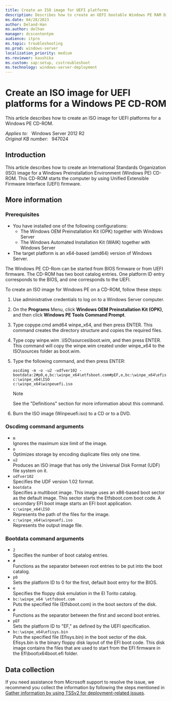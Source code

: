 ```yaml
---
title: Create an ISO image for UEFI platforms
description: Describes how to create an UEFI bootable Windows PE RAM Disk on a CD-ROM.
ms.date: 04/28/2023
author: Deland-Han
ms.author: delhan
manager: dcscontentpm
audience: itpro
ms.topic: troubleshooting
ms.prod: windows-server
localization_priority: medium
ms.reviewer: kaushika
ms.custom: sap:setup, csstroubleshoot
ms.technology: windows-server-deployment
---
```

# Create an ISO image for UEFI platforms for a Windows PE CD-ROM

This article describes how to create an ISO image for UEFI platforms for a Windows PE CD-ROM.

_Applies to:_ &nbsp; Windows Server 2012 R2  
_Original KB number:_ &nbsp; 947024

## Introduction

This article describes how to create an International Standards Organization (ISO) image for a Windows Preinstallation Environment (Windows PE) CD-ROM. This CD-ROM starts the computer by using Unified Extensible Firmware Interface (UEFI) firmware.

## More information

### Prerequisites

- You have installed one of the following configurations:
  - The Windows OEM Preinstallation Kit (OPK) together with Windows Server
  - The Windows Automated Installation Kit (WAIK) together with Windows Server
- The target platform is an x64-based (amd64) version of Windows Server.  

The Windows PE CD-Rom can be started from BIOS firmware or from UEFI firmware. The CD-ROM has two boot catalog entries. One platform ID entry corresponds to the BIOS, and one corresponds to the UEFI.

To create an ISO image for Windows PE on a CD-ROM, follow these steps:

1. Use administrative credentials to log on to a Windows Server computer.
2. On the **Programs** Menu, click **Windows OEM Preinstallation Kit (OPK)**, and then click **Windows PE Tools Command Prompt**.

3. Type copype.cmd amd64 winpe_x64, and then press ENTER. This command creates the directory structure and copies the required files.
4. Type copy winpe.wim .\ISO\sources\boot.wim, and then press ENTER. This command will copy the winpe.wim created under winpe_x64 to the ISO\sources folder as boot.wim.  
5. Type the following command, and then press ENTER:  

    ```console
    oscdimg -m -o -u2 -udfver102 -  
    bootdata:2#p0,e,bc:\winpe_x64\etfsboot.com#pEF,e,bc:\winpe_x64\efisys.bin c:\winpe_x64\ISO  
    c:\winpe_x64\winpeuefi.iso  
    ```

    > [!NOTE]
    > See the "Definitions" section for more information about this command.  

6. Burn the ISO image (Winpeuefi.iso) to a CD or to a DVD.

### Oscdimg command arguments

- `m`  
Ignores the maximum size limit of the image.
- `o`  
Optimizes storage by encoding duplicate files only one time.
- `u2`  
Produces an ISO image that has only the Universal Disk Format (UDF) file system on it.
- `udfver102`  
Specifies the UDF version 1.02 format.
- `bootdata`  
Specifies a multiboot image. This image uses an x86-based boot sector as the default image. This sector starts the Etfsboot.com boot code. A secondary EFI boot image starts an EFI boot application.
- `c:\winpe_x64\ISO`  
Represents the path of the files for the image.
- `c:\winpe_x64\winpeuefi.iso`  
Represents the output image file.

### Bootdata command arguments

- `2`  
Specifies the number of boot catalog entries.
- `#`  
Functions as the separator between root entries to be put into the boot catalog.
- `p0`  
Sets the platform ID to 0 for the first, default boot entry for the BIOS.
- `e`  
Specifies the floppy disk emulation in the El Torito catalog.
- `bc:\winpe_x64 \etfsboot.com`  
Puts the specified file (Etfsboot.com) in the boot sectors of the disk.
- `#`  
Functions as the separator between the first and second boot entries.
- `pEF`  
Sets the platform ID to "EF," as defined by the UEFI specification.
- `bc:\winpe_x64\efisys.bin`  
Puts the specified file (Efisys.bin) in the boot sector of the disk. Efisys.bin is the binary floppy disk layout of the EFI boot code. This disk image contains the files that are used to start from the EFI firmware in the Efi\boot\x64boot.efi folder.

## Data collection

If you need assistance from Microsoft support to resolve the issue, we recommend you collect the information by following the steps mentioned in [Gather information by using TSSv2 for deployment-related issues](../../windows-client/windows-troubleshooters/gather-information-using-tssv2-deployment.md).
